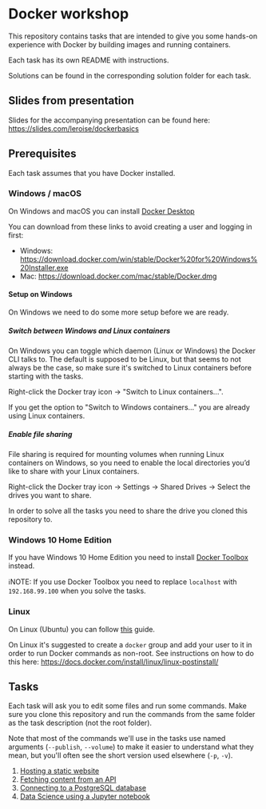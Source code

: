 # Docker workshop

This repository contains tasks that are intended to give you some hands-on experience with Docker by building images and running containers.

Each task has its own README with instructions.

Solutions can be found in the corresponding solution folder for each task.

## Slides from presentation

Slides for the accompanying presentation can be found here: https://slides.com/leroise/dockerbasics

## Prerequisites

Each task assumes that you have Docker installed.

### Windows / macOS
On Windows and macOS you can install [Docker Desktop](https://www.docker.com/products/docker-desktop)

You can download from these links to avoid creating a user and logging in first:
- Windows: https://download.docker.com/win/stable/Docker%20for%20Windows%20Installer.exe
- Mac: https://download.docker.com/mac/stable/Docker.dmg

#### Setup on Windows
On Windows we need to do some more setup before we are ready.

##### Switch between Windows and Linux containers
On Windows you can toggle which daemon (Linux or Windows) the Docker CLI talks to. The default is supposed to be Linux, but that seems to not always be the case, so make sure it's switched to Linux containers before starting with the tasks.

Right-click the Docker tray icon -> "Switch to Linux containers...".

If you get the option to "Switch to Windows containers..." you are already using Linux containers.

##### Enable file sharing
File sharing is required for mounting volumes when running Linux containers on Windows, so you need to enable the local directories you’d like to share with your Linux containers.

Right-click the Docker tray icon -> Settings -> Shared Drives -> Select the drives you want to share.

In order to solve all the tasks you need to share the drive you cloned this repository to.

### Windows 10 Home Edition
If you have Windows 10 Home Edition you need to install [Docker Toolbox](https://github.com/docker/toolbox/releases) instead.

:information_source:NOTE: If you use Docker Toolbox you need to replace `localhost` with `192.168.99.100` when you solve the tasks.



### Linux
On Linux (Ubuntu) you can follow [this](https://docs.docker.com/install/linux/docker-ce/ubuntu/) guide.

On Linux it's suggested to create a `docker` group and add your user to it in order to run Docker commands as non-root. See instructions on how to do this here: https://docs.docker.com/install/linux/linux-postinstall/

## Tasks

Each task will ask you to edit some files and run some commands. Make sure you clone this repository and run the commands from the same folder as the task description (not the root folder).

Note that most of the commands we'll use in the tasks use named arguments (`--publish`, `--volume`) to make it easier to understand what they mean, but you'll often see the short version used elsewhere (`-p`, `-v`).

1) [Hosting a static website](01_static_website)
2) [Fetching content from an API](02_dynamic_website)
3) [Connecting to a PostgreSQL database](03_database)
4) [Data Science using a Jupyter notebook](04_jupyter_notebook)
